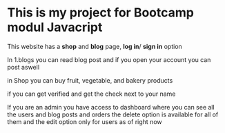 This is my project for Bootcamp modul Javacript
===============================================
This website has a **shop** and **blog** page, **log in**/ **sign in** option

In 1.blogs you can read blog post and if you open your account you can post aswell

in Shop you can buy fruit, vegetable, and bakery products 

if you can get verified and get the check next to your name

If you are an admin you have access to dashboard where you can see all the users and blog posts and orders 
 the delete option is available for all of them and the edit option only for users as of right now
